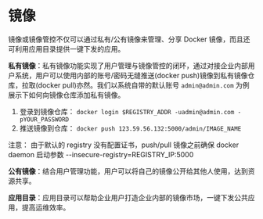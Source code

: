 # 镜像

镜像或镜像管控不仅可以通过私有/公有镜像来管理、分享 Docker 镜像，而且还可利用应用目录提供一键下发的应用。

**私有镜像**：私有镜像功能实现了用户管理与镜像管控的闭环，通过对接企业内部用户系统，用户可以使用内部的账号/密码无缝推送(docker push)镜像到私有镜像仓库，拉取(docker pull)亦然。我们以系统自带的默认账号 `admin@admin.com` 为例展示下如何向镜像仓库添加私有镜像。

1. 登录到镜像仓库： `docker login $REGISTRY_ADDR -uadmin@admin.com -pYOUR_PASSWORD`
2. 推送镜像到仓库： `docker push 123.59.56.132:5000/admin/IMAGE_NAME`

注意： 由于默认的 registry 没有配置证书，push/pull 镜像之前确保 docker daemon 启动参数 --insecure-registry=REGISTRY_IP:5000

**公有镜像**：结合用户管理功能，用户可以将自己的镜像公开给其他人使用，达到资源共享。

**应用目录**：应用目录可以帮助企业用户打造企业内部的镜像市场，一键下发公共应用，提高运维效率。
